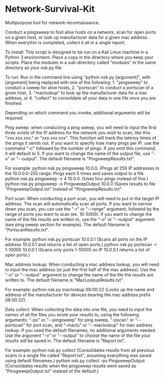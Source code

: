 # Network-Survival-Kit
Multipurpose tool for network reconnaissance.

Conduct a pingsweep to find alive hosts on a network, scan for open ports on a given host, or look up manufacturer data for a given mac address.
When everythin is completed, collect it all in a single report.

To install: This script is designed to be run on a Kali Linux machine in a Python 3 environment. Place a copy in the directory where you keep your
scripts. Place the modules in a sub-directory called "modules" in the same directory as your nsk.py file.

To run: Run in the command line using "python nsk.py [argument]", with [argument] being replaced with one of the following:
	1. "pingsweep" to conduct a sweep for alive hosts,
	2. "portscan" to conduct a portscan of a given host,
	3. "maclookup" to look up the manufacturer data for a mac address, or
	4. "collect" to consolidate all your data in one file once you are finished.

Depending on which command you invoke, additional arguments will be required.

Ping sweep: when conducting a ping sweep, you will need to input the first three octets of the IP address for the network you wish to scan, like
this: "xxx.xxx.xxx." or "xxx.xxx.xxx". This function will track the latency times of the pings it sends out. If you want to specify how many
pings per IP, use the command "-c" followed by the number of pings. If you omit this command, it will default to 5. If you want to change the 
name of the output file, use "-o" or "--output". The default filename is "PingsweepResults.txt".

For example:
	python nsk.py pingsweep 10.0.0. (Pings all 256 IP addresses in the 10.0.0.0-255 range. Pings each 5 times and saves output to a file.
	python nsk.py pingsweep -c 4 10.0.0. (Uses four pings instead of five.)
	python nsk.py pingsweep -o PingsweepOutput 10.0.0 (Saves results to file "PingsweepOutput.txt" instead of "PingsweepResults.txt"

Port scan: When conducting a port scan, you will need to put in the target IP address. The scan will automatically scan all ports. If you want
to narrow down you scan, you can use the "-r" or "--range" argument, followed by the range of ports you want to scan (ex. 10-5000). If you want
to change the name of the file results are written to, use the "-o" or "--output" argument (see ping sweep section for example). The default
filename is "PortscanResults.txt".

For example:
	python nsk.py portscan 10.0.0.1 (Scans all ports on the IP address 10.0.0.1 and returns a list of open ports.)
	python nsk.py portscan -r 1-10000 10.0.0.1 (Scans only ports 1-10000 on IP 10.0.0.1 returns a list of open ports.)

Mac address lookup: When conducting a mac address lookup, you will need to input the mac address (or just the first half of the mac address).
Use the "-o" or "--output" argument to change the name of the file the results are written to. The default filename is "MacLookupResults.txt".

For example:
	python nsk.py maclookup 08:00:22 (Looks up the name and address of the manufacturer for devices bearing the mac address prefix 08:00:22).

Data collect: When collecting the data into one file, you need to input the names of all the files you wrote your results to, using the 
following arguments: "-ps" or "--pingsweep" for ping sweep, "-pscan" or "--portscan" for port scan, and "-maclu" or "--maclookup" for mac
address lookup. If you used the default filenames, no additional arguments needed. Use the argument "-o" or "--output" to choose the name of 
the file your results will be saved in. The default filename is "Report.txt".

For example:
	python nsk.py collect (Consolidates results from all previous scans in a single file called "Report.txt", assuming everything was 
saved using default filenames.)
	python nsk.py collect -ps PingsweepOutput (Consolidates results when the pingsweep results were saved as "PinsgweepOutput.txt" instead
of the default.)
